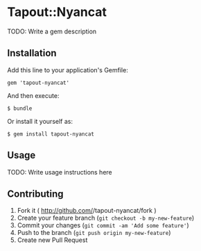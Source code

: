 # Tapout::Nyancat

TODO: Write a gem description

## Installation

Add this line to your application's Gemfile:

    gem 'tapout-nyancat'

And then execute:

    $ bundle

Or install it yourself as:

    $ gem install tapout-nyancat

## Usage

TODO: Write usage instructions here

## Contributing

1. Fork it ( http://github.com/<my-github-username>/tapout-nyancat/fork )
2. Create your feature branch (`git checkout -b my-new-feature`)
3. Commit your changes (`git commit -am 'Add some feature'`)
4. Push to the branch (`git push origin my-new-feature`)
5. Create new Pull Request
